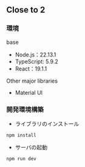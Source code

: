 ## Close to 2

### 環境
base
- Node.js：22.13.1
- TypeScript: 5.9.2
- React：19.1.1

Other major libraries
- Material UI

### 開発環境構築
- ライブラリのインストール
```
npm install
```

- サーバの起動
```
npm run dev
```
